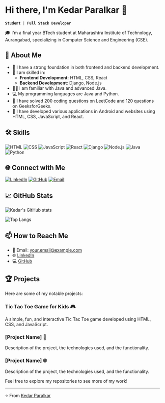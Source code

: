 # Hi there, I'm Kedar Paralkar 👋

**`Student | Full Stack Developer`**

🎓 I'm a final year BTech student at Maharashtra Institute of Technology, Aurangabad, specializing in Computer Science and Engineering (CSE).

## 🚀 About Me

- 🔭 I have a strong foundation in both frontend and backend development.
- 🌱 I am skilled in:
  - **Frontend Development**: HTML, CSS, React
  - **Backend Development**: Django, Node.js
- 👨‍💻 I am familiar with Java and advanced Java.
- 💻 My programming languages are Java and Python.
- 🌟 I have solved 200 coding questions on LeetCode and 120 questions on GeeksforGeeks.
- 📱 I have developed various applications in Android and websites using HTML, CSS, JavaScript, and React.

## 🛠️ Skills

![HTML](https://img.shields.io/badge/-HTML-E34F26?style=for-the-badge&logo=html5&logoColor=white)
![CSS](https://img.shields.io/badge/-CSS-1572B6?style=for-the-badge&logo=css3&logoColor=white)
![JavaScript](https://img.shields.io/badge/-JavaScript-F7DF1E?style=for-the-badge&logo=javascript&logoColor=black)
![React](https://img.shields.io/badge/-React-61DAFB?style=for-the-badge&logo=react&logoColor=black)
![Django](https://img.shields.io/badge/-Django-092E20?style=for-the-badge&logo=django&logoColor=white)
![Node.js](https://img.shields.io/badge/-Node.js-339933?style=for-the-badge&logo=node.js&logoColor=white)
![Java](https://img.shields.io/badge/-Java-007396?style=for-the-badge&logo=java&logoColor=white)
![Python](https://img.shields.io/badge/-Python-3776AB?style=for-the-badge&logo=python&logoColor=white)

## 🌐 Connect with Me

[![LinkedIn](https://img.shields.io/badge/-LinkedIn-0077B5?style=for-the-badge&logo=linkedin&logoColor=white)](https://www.linkedin.com/in/your-linkedin-profile)
[![GitHub](https://img.shields.io/badge/-GitHub-181717?style=for-the-badge&logo=github&logoColor=white)](https://github.com/your-github-username)
[![Email](https://img.shields.io/badge/-Email-D14836?style=for-the-badge&logo=gmail&logoColor=white)](mailto:your.email@example.com)

## 📈 GitHub Stats

![Kedar's GitHub stats](https://github-readme-stats.vercel.app/api?username=your-github-username&show_icons=true&theme=radical)

![Top Langs](https://github-readme-stats.vercel.app/api/top-langs/?username=your-github-username&layout=compact&theme=radical)

## 📫 How to Reach Me

- 📧 Email: your.email@example.com
- 🌐 [LinkedIn](https://www.linkedin.com/in/your-linkedin-profile)
- 💻 [GitHub](https://github.com/your-github-username)

## 🏆 Projects

Here are some of my notable projects:

### Tic Tac Toe Game for Kids 🎮
A simple, fun, and interactive Tic Tac Toe game developed using HTML, CSS, and JavaScript.

### [Project Name] 📱
Description of the project, the technologies used, and the functionality.

### [Project Name] 🌐
Description of the project, the technologies used, and the functionality.

Feel free to explore my repositories to see more of my work!

---

⭐️ From [Kedar Paralkar](https://github.com/your-github-username)

